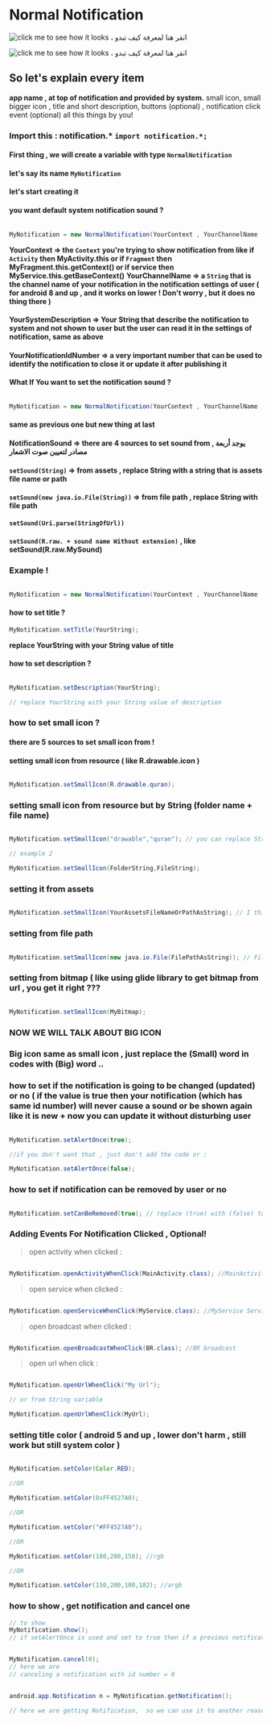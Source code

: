 # Normal Notification

![click me to see how it looks ، انقر هنا لمعرفة كيف تبدو](https://github.com/abodinagdat16/EveryThingUtils/blob/master/Doc/Screenshot_20221122-114245_ArabWareFileManager.jpg?raw=true)

![click me to see how it looks ، انقر هنا لمعرفة كيف تبدو](https://github.com/abodinagdat16/EveryThingUtils/blob/master/Doc/Screenshot_20221122-114248_ArabWareFileManager.jpg?raw=true)

## So let's explain every item 

 **app name , at top of notification and provided by system.**
small icon, small bigger icon , title and short description, 
buttons (optional) , notification click event (optional) all this things by you! 

### Import this : notification.* `import notification.*;`


#### First thing , we will create a variable with type `NormalNotification`

#### let's say its name `MyNotification`
#### let's start creating it
#### you want default system notification sound ? 

``` java

MyNotification = new NormalNotification(YourContext , YourChannelName , YourSystemDescription , (int)YourNotificationIdNumber , android.app.NotificationManager.IMPORTANCE_DEFAULT);

```

 **YourContext => the `Context` you're trying to show notification from like if `Activity` then MyActivity.this or if `Fragment` then MyFragment.this.getContext() or if service then MyService.this.getBaseContext()**
 **YourChannelName => a `String` that is the channel name of your notification in the notification settings of user ( for android 8 and up , and it works on lower ! Don't worry , but it does no thing there )**


#### YourSystemDescription => Your String that describe the notification to system and not shown to user but the user can read it in the settings of notification,  same as above

#### YourNotificationIdNumber => a very important number that can be used to identify the notification to close it or update it after publishing it

#### What If You want to set the notification sound ?

``` java

MyNotification = new NormalNotification(YourContext , YourChannelName , YourSystemDescription , (int)YourNotificationIdNumber , android.app.NotificationManager.IMPORTANCE_DEFAULT , NotificationSound);

```

#### same as previous one but new thing at last


#### NotificationSound => there are 4 sources to set sound from ,  يوجد أربعة مصادر لتعيين صوت الاشعار

#### `setSound(String)` => from assets , replace String with a string that is assets file name or path

#### `setSound(new java.io.File(String))` => from file path , replace String with file path

#### `setSound(Uri.parse(StringOfUrl))`

#### `setSound(R.raw. + sound name Without extension)` , like setSound(R.raw.MySound)



### Example !

``` java

MyNotification = new NormalNotification(YourContext , YourChannelName , YourSystemDescription , (int)YourNotificationIdNumber , android.app.NotificationManager.IMPORTANCE_DEFAULT , new NotificationSound(YourContext).setSound(Uri.parse("url رابط")).getUri());

```


#### how to set title ?

``` java
MyNotification.setTitle(YourString);
```
**replace YourString with your String value of title**

#### how to set description ?

``` java

MyNotification.setDescription(YourString);

// replace YourString with your String value of description

```


### how to set small icon ?
#### there are 5 sources to set small icon from !
#### setting small icon from resource ( like R.drawable.icon )

``` java

MyNotification.setSmallIcon(R.drawable.quran);

```

### setting small icon from resource but by String (folder name + file name)

``` java

MyNotification.setSmallIcon("drawable","quran"); // you can replace Strings values with strings variables names

// example 2

MyNotification.setSmallIcon(FolderString,FileString);

```

### setting it from assets

``` java

MyNotification.setSmallIcon(YourAssetsFileNameOrPathAsString); // I think reading the text between () explains what to put ...

```

### setting from file path

``` java

MyNotification.setSmallIcon(new java.io.File(FilePathAsString)); // FilePathAsString => file path as string ....

```

### setting from bitmap ( like using glide library to get bitmap from url , you get it right ???

``` java

MyNotification.setSmallIcon(MyBitmap);

```



### NOW WE WILL TALK ABOUT BIG ICON

### Big icon same as small icon , just replace the (Small) word in codes with (Big) word ..

### how to set if the notification is going to be changed (updated) or no ( if the value is true then your notification (which has same id number) will never cause a sound or be shown again like it is new + now you can update it without disturbing user


``` java

MyNotification.setAlertOnce(true);

//if you don't want that , just don't add the code or :

MyNotification.setAlertOnce(false);

```


### how to set if notification can be removed by user or no

``` java

MyNotification.setCanBeRemoved(true); // replace (true) with (false) to make it impossible to be deleted by user by finger

```

### Adding Events For Notification Clicked , Optional!

> open activity when clicked :

``` java

MyNotification.openActivityWhenClick(MainActivity.class); //MainActivity Activity

```

> open service when clicked :

``` java

MyNotification.openServiceWhenClick(MyService.class); //MyService Service

```

> open broadcast when clicked :

``` java

MyNotification.openBroadcastWhenClick(BR.class); //BR broadcast

```

> open url when click :

``` java

MyNotification.openUrlWhenClick("My Url");

// or from String variable

MyNotification.openUrlWhenClick(MyUrl);

```


### setting title color ( android 5 and up , lower don't harm , still work but still system color )

``` java

MyNotification.setColor(Color.RED);

//OR

MyNotification.setColor(0xFF4527A0);

//OR

MyNotification.setColor("#FF4527A0");

//OR

MyNotification.setColor(100,200,150); //rgb

//OR

MyNotification.setColor(150,200,100,182); //argb


```


### how to show , get notification and cancel one

``` java
// to show
MyNotification.show();
// if setAlertOnce is used and set to true then if a previous notification with same id and channel name is available then it will be replaced .


MyNotification.cancel(0);
// here we are
// canceling a notification with id number = 0


android.app.Notification n = MyNotification.getNotification();

// here we are getting Notification,  so we can use it to another reason instead of showing it , like putting it on startForeground method or something

```


